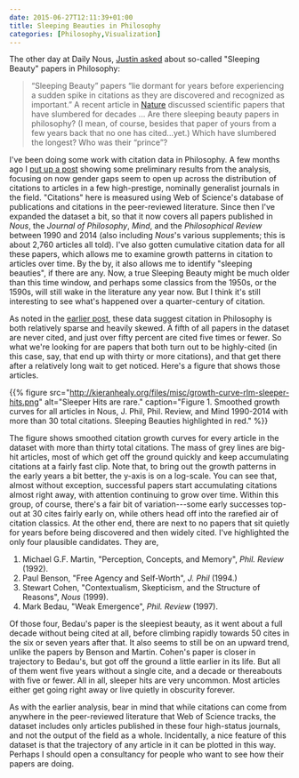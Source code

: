 ```yaml
---
date: 2015-06-27T12:11:39+01:00
title: Sleeping Beauties in Philosophy
categories: [Philosophy,Visualization]
---
```


The other day at Daily Nous, [Justin asked](http://dailynous.com/2015/06/24/sleeping-beauty-papers-in-philosophy/) about so-called "Sleeping Beauty" papers in Philosophy:

> “Sleeping Beauty” papers “lie dormant for years before experiencing a sudden spike in citations as they are discovered and recognized as important.” A recent article in [Nature](http://www.nature.com/news/sleeping-beauty-papers-slumber-for-decades-1.17615) discussed scientific papers that have slumbered for decades ... Are there sleeping beauty papers in philosophy? (I mean, of course, besides that paper of yours from a few years back that no one has cited…yet.) Which have slumbered the longest? Who was their “prince”?

I've been doing some work with citation data in Philosophy. A few months ago I [put up a post](http://kieranhealy.org/blog/archives/2015/02/25/gender-and-citation-in-four-general-interest-philosophy-journals-1993-2013/) showing some preliminary results from the analysis, focusing on now gender gaps seem to open up across the distribution of citations to articles in a few high-prestige, nominally generalist journals in the field. "Citations" here is measured using Web of Science's database of publications and citations in the peer-reviewed literature. Since then I've expanded the dataset a bit, so that it now covers all papers published in *Nous*, the *Journal of Philosophy*, *Mind*, and the *Philosophical Review* between 1990 and 2014 (also including *Nous*'s various supplements; this is about 2,760 articles all told). I've also gotten cumulative citation data for all these papers, which allows me to examine growth patterns in citation to articles over time. By the by, it also allows me to identify "sleeping beauties", if there are any. Now, a true Sleeping Beauty might be much older than this time window, and perhaps some classics from the 1950s, or the 1590s, will still wake in the literature any year now. But I think it's still interesting to see what's happened over a quarter-century of citation. 

As noted in the [earlier post](http://kieranhealy.org/blog/archives/2015/02/25/gender-and-citation-in-four-general-interest-philosophy-journals-1993-2013/), these data suggest citation in Philosophy is both relatively sparse and heavily skewed. A fifth of all papers in the dataset are never cited, and just over fifty percent are cited five times or fewer. So what we're looking for are papers that both turn out to be highly-cited (in this case, say, that end up with thirty or more citations), and that get there after a relatively long wait to get noticed. Here's a figure that shows those articles.


{{% figure src="http://kieranhealy.org/files/misc/growth-curve-rlm-sleeper-hits.png" alt="Sleeper Hits are rare." caption="Figure 1. Smoothed growth curves for all articles in Nous, J. Phil, Phil. Review, and Mind 1990-2014 with more than 30 total citations. Sleeping Beauties highlighted in red." %}}

The figure shows smoothed citation growth curves for every article in the dataset with more than thirty total citations. The mass of grey lines are big-hit articles, most of which get off the ground quickly and keep accumulating citations at a fairly fast clip. Note that, to bring out the growth patterns in the early years a bit better, the y-axis is on a log-scale. You can see that, almost without exception, successful papers start accumulating citations almost right away, with attention continuing to grow over time. Within this group, of course, there's a fair bit of variation---some early successes top-out at 30 cites fairly early on, while others head off into the rarefied air of citation classics. At the other end, there are next to no papers that sit quietly for years before being discovered and then widely cited. I've highlighted the only four plausible candidates. They are,

1. Michael G.F. Martin, "Perception, Concepts, and Memory", *Phil. Review* (1992).
2. Paul Benson, "Free Agency and Self-Worth", *J. Phil* (1994.)
3. Stewart Cohen, "Contextualism, Skepticism, and the Structure of Reasons", *Nous* (1999).
4. Mark Bedau, "Weak Emergence", *Phil. Review* (1997).

Of those four, Bedau's paper is the sleepiest beauty, as it went about a full decade without being cited at all, before climbing rapidly towards 50 cites in the six or seven years after that. It also seems to still be on an upward trend, unlike the papers by Benson and Martin. Cohen's paper is closer in trajectory to Bedau's, but got off the ground a little earlier in its life. But all of them went five years without a single cite, and a decade or thereabouts with five or fewer. All in all, sleeper hits are very uncommon. Most articles either get going right away or live quietly in obscurity forever.

As with the earlier analysis, bear in mind that while citations can come from anywhere in the peer-reviewed literature that Web of Science tracks, the dataset includes only articles published in these four high-status journals, and not the output of the field as a whole. Incidentally, a nice feature of this dataset is that the trajectory of any article in it can be plotted in this way. Perhaps I should open a consultancy for people who want to see how their papers are doing. 
